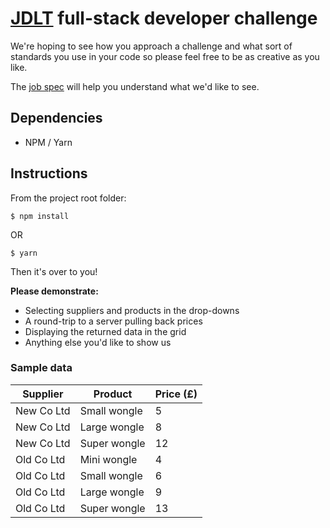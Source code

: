# [JDLT](https://jdlt.co.uk) full-stack developer challenge


We're hoping to see how you approach a challenge and what sort of standards you use in your code so please feel free to be as creative as you like.

The [job spec](https://jdlt.co.uk/join/full-stack-developer) will help you understand what we'd like to see.

## Dependencies
* NPM / Yarn
## Instructions
From the project root folder:
```
$ npm install
```
OR
```
$ yarn
```
Then it's over to you!

**Please demonstrate:**
* Selecting suppliers and products in the drop-downs
* A round-trip to a server pulling back prices
* Displaying the returned data in the grid
* Anything else you'd like to show us

### Sample data

| Supplier    | Product      | Price (£) |
| ------------|--------------|-----------|
| New Co Ltd  | Small wongle | 5         |
| New Co Ltd  | Large wongle | 8         |
| New Co Ltd  | Super wongle | 12        |
| Old Co Ltd  | Mini wongle  | 4         |
| Old Co Ltd  | Small wongle | 6         |
| Old Co Ltd  | Large wongle | 9         |
| Old Co Ltd  | Super wongle | 13        |
